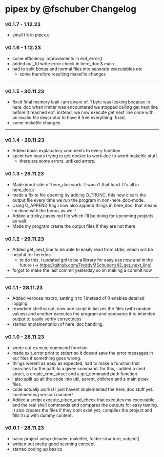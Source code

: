 # pipex by @fschuber Changelog

### v0.1.7 - 1.12.23
- small fix in pipex.c

### v0.1.6 - 1.12.23
- some efficiency improvements in exit_error()
- added out_fd write error check in here_doc & main
- had to split bonus and normal files into seperate executables etc
	- some therefore resulting makefile changes

---

### v0.1.5 - 30.11.23
- fixed final memory leak i am aware of. 1 byte was leaking because in here_doc when limiter was encountered we stopped calling get next line before it reached eof. instead, we now execute get next line once with an invalid file descriptor to have it free everything. fixed.
- some makefile changes

---

### v0.1.4 - 29.11.23
- Added basic explanatory comments to every function.
- spent two hours trying to get docker to work due to weird makefile stuff.
	- there are some errors. unfixed errors.

### v0.1.3 - 29.11.23
- Made input side of here_doc work. It wasn't that hard. It's all in here_doc.c
- made a fix to file opening by adding O_TRUNC, this now clears the output file every time we run the program in non-here_doc-mode.
- Using O_APPEND flag I now also append things in here_doc. that means im done with the bonus as well!
- Added a tricky_cases.md file which I'll be doing for upcoming projects as well.
- Made my program create the output files if they are not there.

### v0.1.2 - 29.11.23
- Added get_next_line to be able to easily read from stdin, which will be helpful for heredoc
	- to do this, i updated gnl to be a library for easy use now and in the future (-> https://github.com/FreddyMSchubert/42_get_next_line)
- forgot to make the last commit yesterday so im making a commit now

---

### v0.1.1 - 28.11.23
- Added verbose macro, setting it to 1 instead of 0 enables detailed logging
- reworked shell script, now one script initializes the files (with random values) and another executes the program and compares it to intended output to easily verify correctness
- started implementation of here_doc handling.

### v0.1.0 - 28.11.23
- wrote out execute command function.
- made exit_error print to stderr so it doesnt save the error messages in our files if something goes wrong.
- things werent as easy as expected, had to make a function that searches for the path to a given command. for this, i added a cmd struct, a create_cmd_struct and a get_command path function.
- i also split up all the code into util, parent, children and a main pipex files.
- code actually works! I just havent implemented the here_doc stuff yet. Incrementing version number!
- Added a script execute_pipex_and_check that executes my executable and the real shell commands and compares the outputs for easy testing. It also creates the files if they dont exist yet, compiles the project and fills it up with dummy content.

### v0.0.1 - 28.11.23
- basic project setup (header, makefile, folder structure, subject)
- written out pretty good seeming concept
- started coding up basics